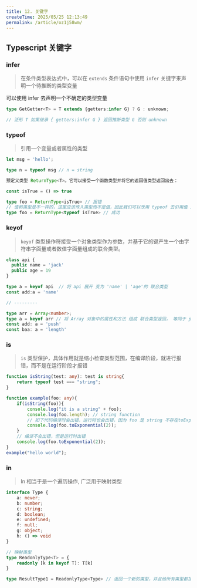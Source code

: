 ```yaml
---
title: 12. 关键字
createTime: 2025/05/25 12:13:49
permalink: /article/oz1j58wm/
---
```

## Typescript 关键字



### infer

> 在条件类型表达式中，可以在 `extends` 条件语句中使用 `infer` 关键字来声明一个待推断的类型变量

可以使用 infer 去声明一个不确定的类型变量

```ts
type GetGetter<T> = T extends {getters:infer G} ? G : unknown;

// 泛形 T 如果继承 { getters:infer G } 返回推断类型 G 否则 unknown
```



### typeof 

> 引用一个变量或者属性的类型

```ts
let msg = 'hello';

type n = typeof msg // n = string

预定义类型 ReturnType<T>。它可以接受一个函数类型并将它的返回值类型返回出去：

const isTrue = () => true

type foo = ReturnType<isTrue> // 报错 
// 值和类型是不一样的，这里应该传入类型而不是值，因此我们可以改用 typeof 去引用值 isTrue 的类型：
type foo = ReturnType<typeof isTrue> // 成功
```



### keyof

> `keyof` 类型操作符接受一个对象类型作为参数，并基于它的键产生一个由字符串字面量或者数值字面量组成的联合类型。

```ts
class api {
  public name = 'jack'
  public age = 19
}

type a = keyof api  // 将 api 展开 变为 'name' | 'age'的 联合类型
const add:a = 'name' 

// --------- 

type arr = Array<number>;
type a = keyof arr // 将 Array 对象中的属性和方法 组成 联合类型返回， 等同于 push | legth | ....等其他数组方法
const add: a = 'push'
const baa: a = 'length'

```

### is

>`is` 类型保护，具体作用就是缩小检查类型范围，在编译阶段，就进行报错，而不是在运行阶段才报错

```ts
function isString(test: any): test is string{
    return typeof test === "string";
}

function example(foo: any){
    if(isString(foo)){
        console.log("it is a string" + foo);
        console.log(foo.length); // string function
        // 如下代码编译时会出错，运行时也会出错，因为 foo 是 string 不存在toExponential方法
        console.log(foo.toExponential(2));
    }
    // 编译不会出错，但是运行时出错
    console.log(foo.toExponential(2));
}
example("hello world");
```

### in

> In 相当于是一个遍历操作, 广泛用于映射类型

```ts
interface Type {
    a: never;
    b: number;
    c: string;
    d: boolean;
    e: undefined;
    f: null;
    g: object;
    h: () => void
}

// 映射类型
type ReadonlyType<T> = {
    readonly [k in keyof T]: T[k]
}

type ResultType1 = ReadonlyType<Type> // 返回一个新的类型，并且给所有类型都加上只读属性
```

